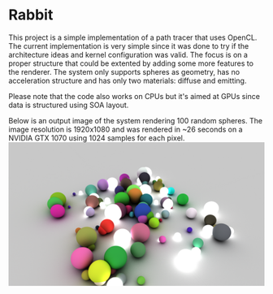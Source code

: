 # Rabbit

This project is a simple implementation of a path tracer that uses OpenCL.
The current implementation is very simple since it was done to try if the architecture ideas and kernel configuration was valid.
The focus is on a proper structure that could be extented by adding some more features to the renderer.
The system only supports spheres as geometry, has no acceleration structure and has only two materials: diffuse and emitting.

Please note that the code also works on CPUs but it's aimed at GPUs since data is structured using SOA layout.

Below is an output image of the system rendering 100 random spheres.
The image resolution is 1920x1080 and was rendered in ~26 seconds on a NVIDIA GTX 1070 using 1024 samples for each pixel.
![](images/render.png)
